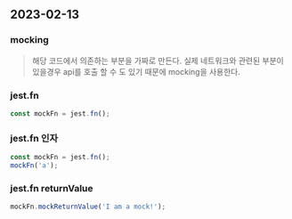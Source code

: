 ## 2023-02-13

### mocking

> 해당 코드에서 의존하는 부분을 가짜로 만든다. 실제 네트워크와 관련된 부분이 있을경우 api를 호출 할 수 도 있기 때문에 mocking을 사용한다.

### jest.fn

```javascript
const mockFn = jest.fn();
```

### jest.fn 인자

```javascript
const mockFn = jest.fn();
mockFn('a');
```

### jest.fn returnValue

```javascript
mockFn.mockReturnValue('I am a mock!');
```

